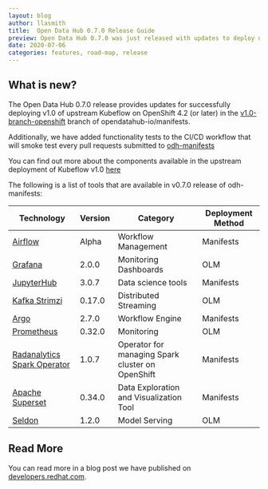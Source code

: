 ```yaml
---
layout: blog
author: llasmith
title:  Open Data Hub 0.7.0 Release Guide
preview: Open Data Hub 0.7.0 was just released with updates to deploy upstream Kubeflow on OpenShift.
date: 2020-07-06
categories: features, road-map, release
---
```


What is new?
------
The Open Data Hub 0.7.0 release provides updates for successfully deploying v1.0 of upstream Kubeflow on OpenShift 4.2 (or later) in the [v1.0-branch-openshift](https://github.com/opendatahub-io/manifests/tree/v1.0-branch-openshift) branch of opendatahub-io/manifests.

Additionally, we have added functionality tests to the CI/CD workflow that will smoke test every pull requests submitted to [odh-manifests](https://github.com/opendatahub-io/odh-manifests)

You can find out more about the components available in the upstream deployment of Kubeflow v1.0 [here](https://www.kubeflow.org/docs/components/)

The following is a list of tools that are available in v0.7.0 release of odh-manifests:

| Technology | Version | Category | Deployment Method |
|--|--|--|--|
| [Airflow](https://github.com/opendatahub-io/odh-manifests/tree/master/airflow) | Alpha | Workflow Management | Manifests |
| [Grafana](https://github.com/opendatahub-io/odh-manifests/tree/master/grafana) | 2.0.0 | Monitoring Dashboards | OLM |
| [JupyterHub](https://github.com/opendatahub-io/odh-manifests/tree/master/jupyterhub) | 3.0.7  | Data science tools | Manifests |
| [Kafka Strimzi](https://github.com/opendatahub-io/odh-manifests/tree/master/kafka) | 0.17.0 | Distributed Streaming | OLM |
| [Argo](https://github.com/opendatahub-io/odh-manifests/tree/master/odhargo) | 2.7.0 | Workflow Engine | Manifests |
| [Prometheus](https://github.com/opendatahub-io/odh-manifests/tree/master/prometheus) | 0.32.0 | Monitoring | OLM |
| [Radanalytics Spark Operator](https://github.com/opendatahub-io/odh-manifests/tree/master/radanalyticsio) | 1.0.7  | Operator for managing Spark cluster on OpenShift | Manifests |
| [Apache Superset](https://github.com/opendatahub-io/odh-manifests/tree/master/superset) | 0.34.0  | Data Exploration and Visualization Tool | Manifests |
| [Seldon](https://github.com/opendatahub-io/odh-manifests/tree/master/odhseldon) | 1.2.0 | Model Serving | OLM |



Read More
------
You can read more in a blog post we have published on [developers.redhat.com](https://developers.redhat.com/blog/2020/08/13/open-data-hub-0-7-adds-support-for-kubeflow-1-0).
